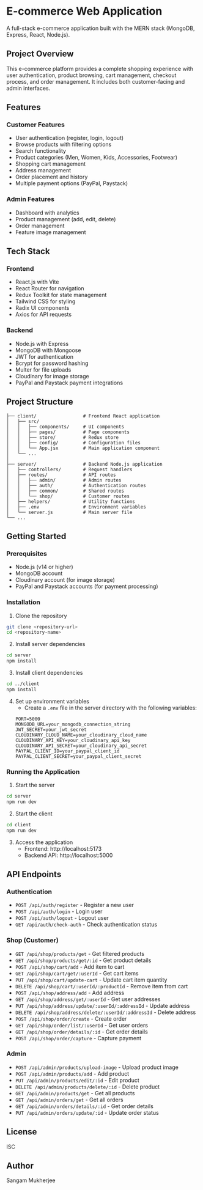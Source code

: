 # E-commerce Web Application

A full-stack e-commerce application built with the MERN stack (MongoDB, Express, React, Node.js).

## Project Overview

This e-commerce platform provides a complete shopping experience with user authentication, product browsing, cart management, checkout process, and order management. It includes both customer-facing and admin interfaces.

## Features

### Customer Features
- User authentication (register, login, logout)
- Browse products with filtering options
- Search functionality
- Product categories (Men, Women, Kids, Accessories, Footwear)
- Shopping cart management
- Address management
- Order placement and history
- Multiple payment options (PayPal, Paystack)

### Admin Features
- Dashboard with analytics
- Product management (add, edit, delete)
- Order management
- Feature image management

## Tech Stack

### Frontend
- React.js with Vite
- React Router for navigation
- Redux Toolkit for state management
- Tailwind CSS for styling
- Radix UI components
- Axios for API requests

### Backend
- Node.js with Express
- MongoDB with Mongoose
- JWT for authentication
- Bcrypt for password hashing
- Multer for file uploads
- Cloudinary for image storage
- PayPal and Paystack payment integrations

## Project Structure

```
├── client/                 # Frontend React application
│   ├── src/
│   │   ├── components/     # UI components
│   │   ├── pages/          # Page components
│   │   ├── store/          # Redux store
│   │   ├── config/         # Configuration files
│   │   └── App.jsx         # Main application component
│   └── ...
│
├── server/                 # Backend Node.js application
│   ├── controllers/        # Request handlers
│   ├── routes/             # API routes
│   │   ├── admin/          # Admin routes
│   │   ├── auth/           # Authentication routes
│   │   ├── common/         # Shared routes
│   │   └── shop/           # Customer routes
│   ├── helpers/            # Utility functions
│   ├── .env                # Environment variables
│   └── server.js           # Main server file
└── ...
```

## Getting Started

### Prerequisites
- Node.js (v14 or higher)
- MongoDB account
- Cloudinary account (for image storage)
- PayPal and Paystack accounts (for payment processing)

### Installation

1. Clone the repository
```bash
git clone <repository-url>
cd <repository-name>
```

2. Install server dependencies
```bash
cd server
npm install
```

3. Install client dependencies
```bash
cd ../client
npm install
```

4. Set up environment variables
   - Create a `.env` file in the server directory with the following variables:
   ```
   PORT=5000
   MONGODB_URL=your_mongodb_connection_string
   JWT_SECRET=your_jwt_secret
   CLOUDINARY_CLOUD_NAME=your_cloudinary_cloud_name
   CLOUDINARY_API_KEY=your_cloudinary_api_key
   CLOUDINARY_API_SECRET=your_cloudinary_api_secret
   PAYPAL_CLIENT_ID=your_paypal_client_id
   PAYPAL_CLIENT_SECRET=your_paypal_client_secret
   ```

### Running the Application

1. Start the server
```bash
cd server
npm run dev
```

2. Start the client
```bash
cd client
npm run dev
```

3. Access the application
   - Frontend: http://localhost:5173
   - Backend API: http://localhost:5000

## API Endpoints

### Authentication
- `POST /api/auth/register` - Register a new user
- `POST /api/auth/login` - Login user
- `POST /api/auth/logout` - Logout user
- `GET /api/auth/check-auth` - Check authentication status

### Shop (Customer)
- `GET /api/shop/products/get` - Get filtered products
- `GET /api/shop/products/get/:id` - Get product details
- `POST /api/shop/cart/add` - Add item to cart
- `GET /api/shop/cart/get/:userId` - Get cart items
- `PUT /api/shop/cart/update-cart` - Update cart item quantity
- `DELETE /api/shop/cart/:userId/:productId` - Remove item from cart
- `POST /api/shop/address/add` - Add address
- `GET /api/shop/address/get/:userId` - Get user addresses
- `PUT /api/shop/address/update/:userId/:addressId` - Update address
- `DELETE /api/shop/address/delete/:userId/:addressId` - Delete address
- `POST /api/shop/order/create` - Create order
- `GET /api/shop/order/list/:userId` - Get user orders
- `GET /api/shop/order/details/:id` - Get order details
- `POST /api/shop/order/capture` - Capture payment

### Admin
- `POST /api/admin/products/upload-image` - Upload product image
- `POST /api/admin/products/add` - Add product
- `PUT /api/admin/products/edit/:id` - Edit product
- `DELETE /api/admin/products/delete/:id` - Delete product
- `GET /api/admin/products/get` - Get all products
- `GET /api/admin/orders/get` - Get all orders
- `GET /api/admin/orders/details/:id` - Get order details
- `PUT /api/admin/orders/update/:id` - Update order status

## License

ISC

## Author

Sangam Mukherjee

